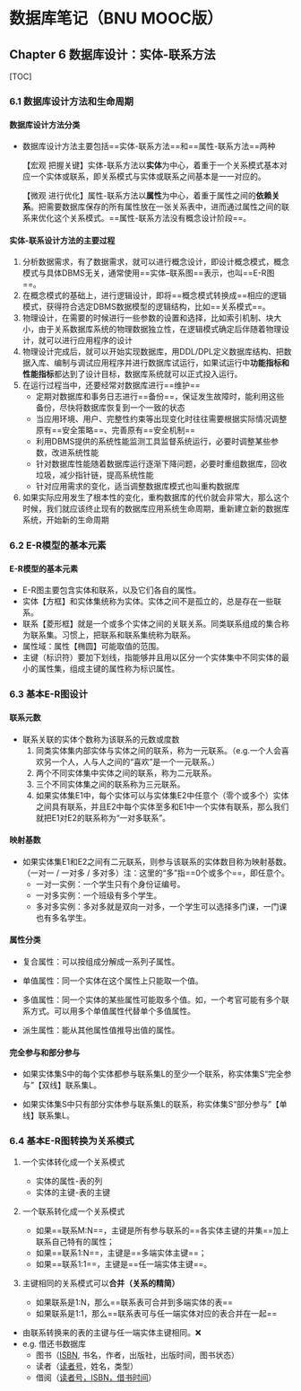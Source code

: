 # 数据库笔记（BNU MOOC版）

## Chapter 6 数据库设计：实体-联系方法

[TOC]

### 6.1 数据库设计方法和生命周期

#### 数据库设计方法分类

* 数据库设计方法主要包括==实体-联系方法==和==属性-联系方法==两种

  【宏观 把握关键】实体-联系方法以**实体**为中心，着重于一个关系模式基本对应一个实体或联系，即关系模式与实体或联系之间基本是一一对应的。

  【微观 进行优化】属性-联系方法以**属性**为中心，着重于属性之间的**依赖关系**。把需要数据库保存的所有属性放在一张关系表中，进而通过属性之间的联系来优化这个关系模式。==属性-联系方法没有概念设计阶段==。

#### 实体-联系设计方法的主要过程

1. 分析数据需求，有了数据需求，就可以进行概念设计，即设计概念模式，概念模式与具体DBMS无关，通常使用==实体–联系图==表示，也叫==E-R图==。
2. 在概念模式的基础上，进行逻辑设计，即将==概念模式转换成==相应的逻辑模式，获得符合选定DBMS数据模型的逻辑结构，比如==关系模式==。
3. 物理设计，在需要的时候进行一些参数的设置和选择，比如索引机制、块大小，由于关系数据库系统的物理数据独立性，在逻辑模式确定后伴随着物理设计，就可以进行应用程序的设计
4. 物理设计完成后，就可以开始实现数据库，用DDL/DPL定义数据库结构、把数据入库、编制与调试应用程序并进行数据库试运行，如果试运行中**功能指标和性能指标**都达到了设计目标，数据库系统就可以正式投入运行。
5. 在运行过程当中，还要经常对数据库进行==维护==
   * 定期对数据库和事务日志进行==备份==，保证发生故障时，能利用这些备份，尽快将数据库恢复到一个一致的状态
   * 当应用环境、用户、完整性约束等出现变化时往往需要根据实际情况调整原有==安全策略==、完善原有==安全机制==
   * 利用DBMS提供的系统性能监测工具监督系统运行，必要时调整某些参数，改进系统性能
   * 针对数据库性能随着数据库运行逐渐下降问题，必要时重组数据库，回收垃圾，减少指针链，提高系统性能
   * 针对应用需求的变化，适当调整数据库模式也叫重构数据库
6. 如果实际应用发生了根本性的变化，重构数据库的代价就会非常大，那么这个时候，我们就应该终止现有的数据库应用系统生命周期，重新建立新的数据库系统，开始新的生命周期
   



### 6.2 E-R模型的基本元素

#### E-R模型的基本元素

* E-R图主要包含实体和联系，以及它们各自的属性。
* 实体【方框】和实体集统称为实体。实体之间不是孤立的，总是存在一些联系。
* 联系【菱形框】就是一个或多个实体之间的关联关系。同类联系组成的集合称为联系集。习惯上，把联系和联系集统称为联系。
* 属性域：属性【椭圆】可能取值的范围。
* 主键（标识符）要加下划线，指能够并且用以区分一个实体集中不同实体的最小的属性集，组成主键的属性称为标识属性。



### 6.3 基本E-R图设计

#### 联系元数

* 联系关联的实体个数称为该联系的元数或度数
  1. 同类实体集内部实体与实体之间的联系，称为一元联系。（e.g.一个人会喜欢另一个人，人与人之间的“喜欢”是一个一元联系。）
  2. 两个不同实体集中实体之间的联系，称为二元联系。
  3. 三个不同实体集之间的联系称为三元联系。
  4. 如果实体集E1中，每个实体可以与实体集E2中任意个（零个或多个）实体之间具有联系，并且E2中每个实体至多和E1中一个实体有联系，那么我们就把E1对E2的联系称为“一对多联系”。

#### 映射基数

* 如果实体集E1和E2之间有二元联系，则参与该联系的实体数目称为映射基数。（一对一 / 一对多 / 多对多）注：这里的“多”指==0个或多个==，即任意个。
  * 一对一实例：一个学生只有个身份证编号。
  * 一对多实例：一个班级有多个学生。
  * 多对多实例：多对多就是双向一对多，一个学生可以选择多门课，一门课也有多名学生。

#### 属性分类

* 复合属性：可以按组成分解成一系列子属性。

* 单值属性：同一个实体在这个属性上只能取一个值。

* 多值属性：同一个实体的某些属性可能取多个值。如，一个考官可能有多个联系方式。可以用多个单值属性代替单个多值属性。

* 派生属性：能从其他属性值推导出值的属性。

#### 完全参与和部分参与

* 如果实体集S中的每个实体都参与联系集L的至少一个联系，称实体集S“完全参与”【双线】联系集L。

* 如果实体集S中只有部分实体参与联系集L的联系，称实体集S“部分参与”【单线】联系集L。



### 6.4 基本E-R图转换为关系模式

1. 一个实体转化成一个关系模式
   * 实体的属性-表的列
   * 实体的主键-表的主键

2. 一个联系转化成一个关系模式
   * 如果==联系M:N==，主键是所有参与联系的==各实体主键的并集==加上联系自己特有的属性；
   * 如果==联系1:N==，主键是==多端实体主键==；
   * 如果==联系1:1==，主键是==任一端实体主键==。

3. 主键相同的关系模式可以**合并（关系的精简）**
   * 如果联系是1:N，那么==联系表可合并到多端实体的表==
   * 如果联系是1:1，那么==联系表可与任一端实体对应的表合并在一起==

* 由联系转换来的表的主键与任一端实体主键相同。❌
* e.g. 借还书数据库
  * 图书（<u>ISBN</u>, 书名，作者，出版社，出版时间，图书状态）
  * 读者（<u>读者号</u>，姓名，类型）
  * 借阅（<u>读者号，ISBN，借书时间</u>）<!--下划线是一整条-->

